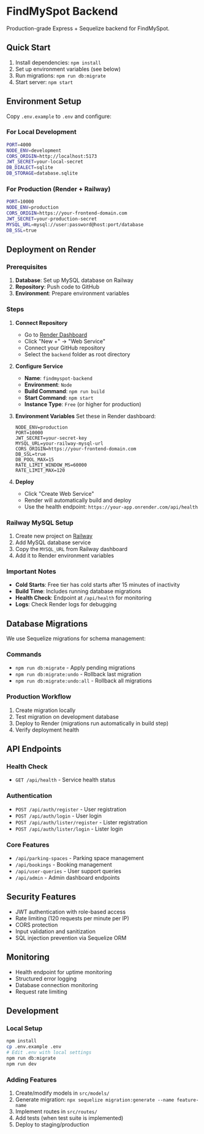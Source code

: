 # FindMySpot Backend

Production-grade Express + Sequelize backend for FindMySpot.

## Quick Start

1. Install dependencies: `npm install`
2. Set up environment variables (see below)
3. Run migrations: `npm run db:migrate`
4. Start server: `npm start`

## Environment Setup

Copy `.env.example` to `.env` and configure:

### For Local Development
```bash
PORT=4000
NODE_ENV=development
CORS_ORIGIN=http://localhost:5173
JWT_SECRET=your-local-secret
DB_DIALECT=sqlite
DB_STORAGE=database.sqlite
```

### For Production (Render + Railway)
```bash
PORT=10000
NODE_ENV=production
CORS_ORIGIN=https://your-frontend-domain.com
JWT_SECRET=your-production-secret
MYSQL_URL=mysql://user:password@host:port/database
DB_SSL=true
```

## Deployment on Render

### Prerequisites
1. **Database**: Set up MySQL database on Railway
2. **Repository**: Push code to GitHub
3. **Environment**: Prepare environment variables

### Steps

1. **Connect Repository**
   - Go to [Render Dashboard](https://dashboard.render.com)
   - Click "New +" → "Web Service"
   - Connect your GitHub repository
   - Select the `backend` folder as root directory

2. **Configure Service**
   - **Name**: `findmyspot-backend`
   - **Environment**: `Node`
   - **Build Command**: `npm run build`
   - **Start Command**: `npm start`
   - **Instance Type**: `Free` (or higher for production)

3. **Environment Variables**
   Set these in Render dashboard:
   ```
   NODE_ENV=production
   PORT=10000
   JWT_SECRET=your-secret-key
   MYSQL_URL=your-railway-mysql-url
   CORS_ORIGIN=https://your-frontend-domain.com
   DB_SSL=true
   DB_POOL_MAX=15
   RATE_LIMIT_WINDOW_MS=60000
   RATE_LIMIT_MAX=120
   ```

4. **Deploy**
   - Click "Create Web Service"
   - Render will automatically build and deploy
   - Use the health endpoint: `https://your-app.onrender.com/api/health`

### Railway MySQL Setup

1. Create new project on [Railway](https://railway.app)
2. Add MySQL database service
3. Copy the `MYSQL_URL` from Railway dashboard
4. Add it to Render environment variables

### Important Notes

- **Cold Starts**: Free tier has cold starts after 15 minutes of inactivity
- **Build Time**: Includes running database migrations
- **Health Check**: Endpoint at `/api/health` for monitoring
- **Logs**: Check Render logs for debugging

## Database Migrations

We use Sequelize migrations for schema management:

### Commands
- `npm run db:migrate` - Apply pending migrations
- `npm run db:migrate:undo` - Rollback last migration
- `npm run db:migrate:undo:all` - Rollback all migrations

### Production Workflow
1. Create migration locally
2. Test migration on development database
3. Deploy to Render (migrations run automatically in build step)
4. Verify deployment health

## API Endpoints

### Health Check
- `GET /api/health` - Service health status

### Authentication
- `POST /api/auth/register` - User registration
- `POST /api/auth/login` - User login
- `POST /api/auth/lister/register` - Lister registration
- `POST /api/auth/lister/login` - Lister login

### Core Features
- `/api/parking-spaces` - Parking space management
- `/api/bookings` - Booking management
- `/api/user-queries` - User support queries
- `/api/admin` - Admin dashboard endpoints

## Security Features

- JWT authentication with role-based access
- Rate limiting (120 requests per minute per IP)
- CORS protection
- Input validation and sanitization
- SQL injection prevention via Sequelize ORM

## Monitoring

- Health endpoint for uptime monitoring
- Structured error logging
- Database connection monitoring
- Request rate limiting

## Development

### Local Setup
```bash
npm install
cp .env.example .env
# Edit .env with local settings
npm run db:migrate
npm run dev
```

### Adding Features
1. Create/modify models in `src/models/`
2. Generate migration: `npx sequelize migration:generate --name feature-name`
3. Implement routes in `src/routes/`
4. Add tests (when test suite is implemented)
5. Deploy to staging/production
